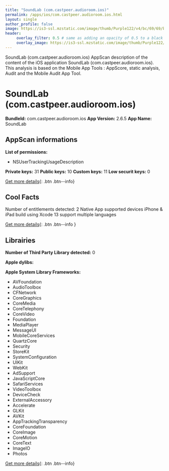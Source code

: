```yaml
---
title: "SoundLab (com.castpeer.audioroom.ios)"
permalink: /apps/ios/com.castpeer.audioroom.ios.html
layout: single
author_profile: false
image: https://is3-ssl.mzstatic.com/image/thumb/Purple122/v4/bc/69/69/bc69691b-72d3-6e63-b504-cbf5207d7995/AppIcon-0-0-1x_U007emarketing-0-0-0-6-0-0-sRGB-0-0-0-GLES2_U002c0-512MB-85-220-0-0.png/512x512bb.jpg
header: 
     overlay_filter: 0.5 # same as adding an opacity of 0.5 to a black background
     overlay_image: https://is3-ssl.mzstatic.com/image/thumb/Purple122/v4/bc/69/69/bc69691b-72d3-6e63-b504-cbf5207d7995/AppIcon-0-0-1x_U007emarketing-0-0-0-6-0-0-sRGB-0-0-0-GLES2_U002c0-512MB-85-220-0-0.png/512x512bb.jpg
---
```

SoundLab (com.castpeer.audioroom.ios) AppScan description of the content of the iOS application SoundLab (com.castpeer.audioroom.ios). This analysis is based on the Mobile App Tools : AppScore, static analysis, Audit and the Mobile Audit App Tool.

# SoundLab (com.castpeer.audioroom.ios)

**BundleId:** com.castpeer.audioroom.ios
**App Version:** 2.6.5
**App Name:** SoundLab


## AppScan informations 

**List of permissions:** 
- NSUserTrackingUsageDescription
  
  
**Private keys:** 31
**Public keys:** 10
**Custom keys:** 11
**Low securit keys:** 0
  
[Get more details](/pricing.html){: .btn .btn--info}

## Cool Facts

Number of entitlements detected: 2
Native App
supported devices iPhone & iPad
build using Xcode 13
support multiple languages
  
[Get more details](/pricing.html){: .btn .btn--info }

## Librairies 
**Number of Third Party Library detected:** 0


**Apple dylibs:**


**Apple System Library Frameworks:**
- AVFoundation
- AudioToolbox
- CFNetwork
- CoreGraphics
- CoreMedia
- CoreTelephony
- CoreVideo
- Foundation
- MediaPlayer
- MessageUI
- MobileCoreServices
- QuartzCore
- Security
- StoreKit
- SystemConfiguration
- UIKit
- WebKit
- AdSupport
- JavaScriptCore
- SafariServices
- VideoToolbox
- DeviceCheck
- ExternalAccessory
- Accelerate
- GLKit
- AVKit
- AppTrackingTransparency
- CoreFoundation
- CoreImage
- CoreMotion
- CoreText
- ImageIO
- Photos


  
[Get more details](/pricing.html){: .btn .btn--info}

